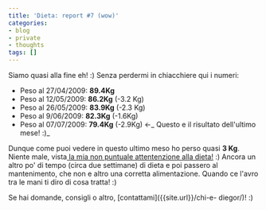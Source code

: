 ```yaml
---
title: 'Dieta: report #7 (wow)'
categories:
- blog
- private
- thoughts
tags: []
---
```

Siamo quasi alla fine eh! :) Senza perdermi in chiacchiere qui i numeri:

  * Peso al 27/04/2009: **89.4Kg**
  * Peso al 12/05/2009: **86.2Kg** (-3.2 Kg)
  * Peso al 26/05/2009: **83.9Kg** (-2.3 Kg)
  * Peso al 9/06/2009: **82.3Kg** (-1.6Kg)
  * Peso al 07/07/2009: **79.4Kg** (-2.9Kg) <-_ Questo e il risultato dell'ultimo mese! :)_
  

  
Dunque come puoi vedere in questo ultimo meso ho perso quasi **3 Kg**. Niente
male, vista[ la mia non puntuale attentenzione alla
dieta!]({{site.url}}/2009/07/04/dieta-report-6/) :) Ancora un altro
po' di tempo (circa due settimane) di dieta e poi passero al mantenimento, che
non e altro una corretta alimentazione. Quando ce l'avro tra le mani ti diro
di cosa tratta! :)

Se hai domande, consigli o altro, [contattami]({{site.url}}/chi-e-
diegor/)! :)

